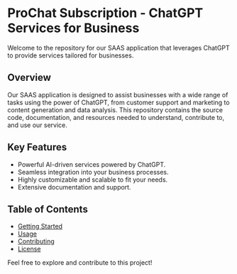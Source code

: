 # ProChat Subscription - ChatGPT Services for Business

Welcome to the repository for our SAAS application that leverages ChatGPT to provide services tailored for businesses.

## Overview

Our SAAS application is designed to assist businesses with a wide range of tasks using the power of ChatGPT, from customer support and marketing to content generation and data analysis. This repository contains the source code, documentation, and resources needed to understand, contribute to, and use our service.

## Key Features

- Powerful AI-driven services powered by ChatGPT.
- Seamless integration into your business processes.
- Highly customizable and scalable to fit your needs.
- Extensive documentation and support.

## Table of Contents

- [Getting Started](#getting-started)
- [Usage](#usage)
- [Contributing](#contributing)
- [License](#license)

Feel free to explore and contribute to this project!

